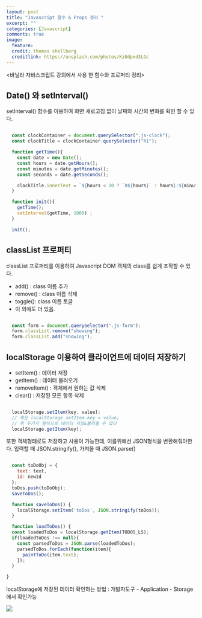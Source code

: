 ```yaml
---
layout: post
title: "Javascript 함수 & Props 정리 "
excerpt: ""
categories: [Javascript]
comments: true
image:
  feature:
  credit: thomas shellberg
  creditlink: https://unsplash.com/photos/Ki0dpxd3LGc
---
```



<바닐라 자바스크립트 강의에서 사용 한 함수와 프로퍼티 정리>

## Date() 와 setInterval()
setInterval() 함수를 이용하여 화면 새로고침 없이 날짜와 시간의 변화를 확인 할 수 있다.


```javascript

  const clockContainer = document.querySelector(".js-clock");
  const clockTitle = clockContainer.querySelector("h1");

  function getTime(){
    const date = new Date();
    const hours = date.getHours();
    const minutes = date.getMinutes();
    const seconds = date.getSeconds();

    clockTitle.innerText = `${hours < 10 ? `0${hours}` : hours}:${minutes < 10 ? `0${minutes}`: minutes}:${seconds < 10 ? `0${seconds}` : seconds}`;
  }

  function init(){
    getTime();
    setInterval(getTime, 1000) ;
  }

  init();

```

## classList 프로퍼티
classList 프로퍼티를 이용하여 Javascript DOM 객체의 class를 쉽게 조작할 수 있다.

- add() : class 이름 추가
- remove() : class 이름 삭제
- toggle(): class 이름 토글
- 이 외에도 더 있음.

```javascript

  const form = document.querySelector(".js-form");
  form.classList.remove("showing");
  form.classList.add("showing");

```


## localStorage 이용하여 클라이언트에 데이터 저장하기
- setItem() : 데이터 저장
- getItem() : 데이터 불러오기
- removeItem() : 객체에서 원하는 값 삭제
- clear() : 저장된 모든 항목 삭제

``` javascript

  localStorage.setItem(key, value);
  // 혹은 localStorage.setItem.key = value;
  // 위 두가지 형식으로 데이터 저장&불러올 수 있다
  localStorage.getItem(key);

```

또한 객체형태로도 저장하고 사용이 가능한데, 이를위해선 JSON형식을 변환해줘야한다.
입력할 때 JSON.stringify(), 가져올 때 JSON.parse()

```javascript

  const toDoObj = {
    text: text,
    id: newId
  };
  toDos.push(toDoObj);
  saveToDos();

  function saveToDos() {
    localStorage.setItem('toDos', JSON.stringify(toDos));
  }

  function loadToDos() {
  const loadedToDos = localStorage.getItem(TODOS_LS);
  if(loadedToDos !== null){
    const parsedToDos = JSON.parse(loadedToDos);
    parsedToDos.forEach(function(item){
      paintToDo(item.text);
    });
  }

}

```

localStorage에 저장된 데이터 확인하는 방법
 : 개발자도구 - Application - Storage 에서 확인가능

<img src="https://miro.medium.com/max/2356/1*n7NDPj3OB7JQ8QcHXCbb9w.png" />
